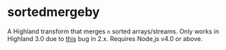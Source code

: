 # sortedmergeby

A Highland transform that merges `n` sorted arrays/streams. Only works in Highland 3.0 due to [this](https://github.com/caolan/highland/issues/325) bug in 2.x. Requires Node,js v4.0 or above.

